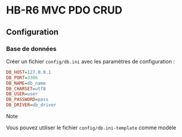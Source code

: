 # HB-R6 MVC PDO CRUD

## Configuration

### Base de données

Créer un fichier `config/db.ini` avec les paramètres de configuration :

``` ini
DB_HOST=127.0.0.1
DB_PORT=3306
DB_NAME=db_name
DB_CHARSET=utf8
DB_USER=user
DB_PASSWORD=pass
DB_DRIVER=db_driver
```

> [!NOTE]
> Vous pouvez utiliser le fichier `config/db.ini-template` comme modèle